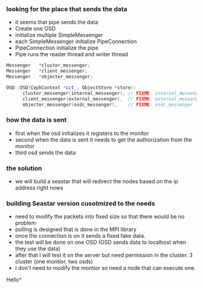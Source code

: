 ### looking for the place that sends the data
- it seems that pipe sends the data
- Create one OSD
- initialize multiple SimpleMessenger
- each SimpleMessenger initialize PipeConnection
- PipeConnection initialize the pipe
- Pipe runs the reader thread and writer thread

```c++
Messenger   *cluster_messenger;
Messenger   *client_messenger;
Messenger   *objecter_messenger;

OSD::OSD(CephContext *cct_, ObjectStore *store):
      cluster_messenger(internal_messenger), // FIXME: internal_messenger
      client_messenger(external_messenger),  // FIXME: external_messenger
      objecter_messenger(osdc_messenger),    // FIXME: osdc_messenger
```


### how the data is sent
- first when the osd initializes it registers to the monitor
- second when the data is sent it needs to get the authorization from the monitor
- third osd sends the data

### the solution
- we will build a seastar that will redirect the nodes based on the ip address right nows


### building Seastar version cusotmized to the needs
- need to modify the packets into fixed size so that there would be no problem
- polling is designed that is done in the MPI library
- once the connection is on it sends a fixed fake data.
- the test will be done on one OSD (OSD sends data to localhost when they use the data)
- after that I will test it on the server but need permission in the cluster. 3 cluster (one montior, two osds)
- I don't need to modify the montior so need a node that can execute one.

Hello^
